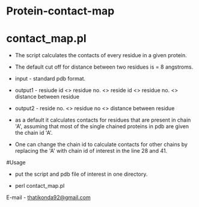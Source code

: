 # Protein-contact-map


# contact_map.pl ###


- The script calculates the contacts of every residue
  in a given protein.

- The default cut off for distance between two residues is = 8 angstroms.

- input - standard pdb format.

- output1 - resiude id <> residue no. <> reside id <> residue no. <> distance between residue

- output2 - reside no. <> residue no <> distance between residue

- as a default it calculates contacts for residues that are present in chain 'A', assuming that most of the single     chained proteins in pdb are given the chain id 'A'.

- One can change the chain id to calculate contacts for other chains by replacing the 'A' with chain id of interest in the line 28 and 41.

#Usage 
- put the script and pdb file of interest in one directory.

- perl contact_map.pl 

E-mail - thatikonda92@gmail.com
